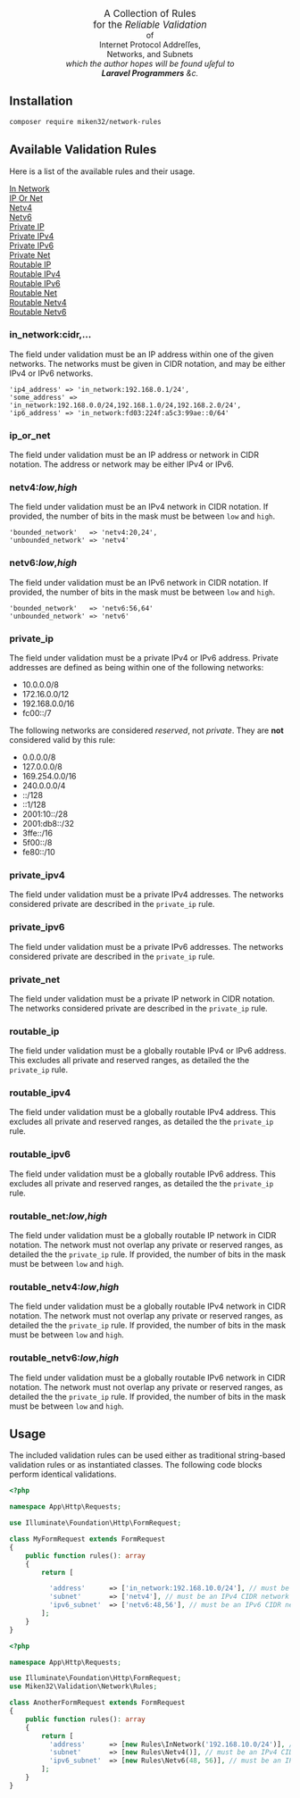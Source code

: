 <p align="center">
<big>A Collection of Rules<br/>
for the <i>Reliable Validation</i></big><br/>
of<br/>
Internet Protocol Addreſſes,<br/>
Networks, and Subnets<br/>
<i>which the author hopes will be found uſeful to</i><br/>
<i><b>Laravel Programmers</b> &c.</i>
</p>

## Installation
```sh
composer require miken32/network-rules
```

## Available Validation Rules
Here is a list of the available rules and their usage.

[In Network](#in_networkcidr)<br/>
[IP Or Net](#ip_or_net)<br/>
[Netv4](#netv4lowhigh)<br/>
[Netv6](#netv6lowhigh)<br/>
[Private IP](#private_ip)<br/>
[Private IPv4](#private_ipv4)<br/>
[Private IPv6](#private_ipv6)<br/>
[Private Net](#private_net)<br/>
[Routable IP](#routable_ip)<br/>
[Routable IPv4](#routable_ipv4)<br/>
[Routable IPv6](#routable_ipv6)<br/>
[Routable Net](#routable_netlowhigh)<br/>
[Routable Netv4](#routable_netv4lowhigh)<br/>
[Routable Netv6](#routable_netv6lowhigh)<br/>

### in_network:cidr,...
The field under validation must be an IP address within one of the given networks.
The networks must be given in CIDR notation, and may be either IPv4 or IPv6 networks.
```none
'ip4_address' => 'in_network:192.168.0.1/24',
'some_address' => 'in_network:192.168.0.0/24,192.168.1.0/24,192.168.2.0/24',
'ip6_address' => 'in_network:fd03:224f:a5c3:99ae::0/64'
```

### ip_or_net
The field under validation must be an IP address or network in CIDR notation.
The address or network may be either IPv4 or IPv6.

### netv4:_low_,_high_
The field under validation must be an IPv4 network in CIDR notation.
If provided, the number of bits in the mask must be between `low` and `high`.
```none
'bounded_network'   => 'netv4:20,24',
'unbounded_network' => 'netv4'
```

### netv6:_low_,_high_
The field under validation must be an IPv6 network in CIDR notation.
If provided, the number of bits in the mask must be between `low` and `high`.
```none
'bounded_network'   => 'netv6:56,64'
'unbounded_network' => 'netv6'
```

### private_ip
The field under validation must be a private IPv4 or IPv6 address.
Private addresses are defined as being within one of the following networks:
* 10.0.0.0/8
* 172.16.0.0/12
* 192.168.0.0/16
* fc00::/7

The following networks are considered _reserved_, not _private_.
They are **not** considered valid by this rule:
* 0.0.0.0/8
* 127.0.0.0/8
* 169.254.0.0/16
* 240.0.0.0/4
* ::/128
* ::1/128
* 2001:10::/28
* 2001:db8::/32
* 3ffe::/16
* 5f00::/8
* fe80::/10

### private_ipv4
The field under validation must be a private IPv4 addresses.
The networks considered private are described in the `private_ip` rule.

### private_ipv6
The field under validation must be a private IPv6 addresses.
The networks considered private are described in the `private_ip` rule.

### private_net
The field under validation must be a private IP network in CIDR notation.
The networks considered private are described in the `private_ip` rule.

### routable_ip
The field under validation must be a globally routable IPv4 or IPv6 address.
This excludes all private and reserved ranges, as detailed the the `private_ip` rule.

### routable_ipv4
The field under validation must be a globally routable IPv4 address.
This excludes all private and reserved ranges, as detailed the the `private_ip` rule.

### routable_ipv6
The field under validation must be a globally routable IPv6 address.
This excludes all private and reserved ranges, as detailed the the `private_ip` rule.

### routable_net:_low_,_high_
The field under validation must be a globally routable IP network in CIDR notation.
The network must not overlap any private or reserved ranges, as detailed the the `private_ip` rule.
If provided, the number of bits in the mask must be between `low` and `high`.

### routable_netv4:_low_,_high_
The field under validation must be a globally routable IPv4 network in CIDR notation.
The network must not overlap any private or reserved ranges, as detailed the the `private_ip` rule.
If provided, the number of bits in the mask must be between `low` and `high`.

### routable_netv6:_low_,_high_
The field under validation must be a globally routable IPv6 network in CIDR notation.
The network must not overlap any private or reserved ranges, as detailed the the `private_ip` rule.
If provided, the number of bits in the mask must be between `low` and `high`.

## Usage
The included validation rules can be used either as traditional string-based validation rules
or as instantiated classes. The following code blocks perform identical validations.
```php
<?php

namespace App\Http\Requests;

use Illuminate\Foundation\Http\FormRequest;

class MyFormRequest extends FormRequest
{
    public function rules(): array
    {
        return [

          'address'      => ['in_network:192.168.10.0/24'], // must be an IPv4 address in the specified network
          'subnet'       => ['netv4'], // must be an IPv4 CIDR network
          'ipv6_subnet'  => ['netv6:48,56'], // must be an IPv6 CIDR network between 48 and 56 bits
        ];
    }
}
```

```php
<?php

namespace App\Http\Requests;

use Illuminate\Foundation\Http\FormRequest;
use Miken32\Validation\Network\Rules;

class AnotherFormRequest extends FormRequest
{
    public function rules(): array
    {
        return [
          'address'      => [new Rules\InNetwork('192.168.10.0/24')], // must be an IPv4 address in the specified network
          'subnet'       => [new Rules\Netv4()], // must be an IPv4 CIDR network
          'ipv6_subnet'  => [new Rules\Netv6(48, 56)], // must be an IPv6 CIDR network between 48 and 56 bits
        ];
    }
}
```
